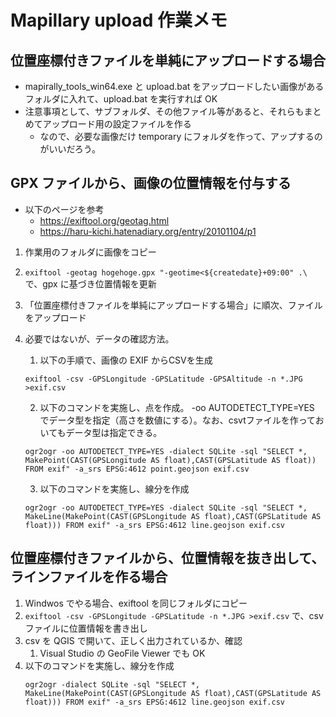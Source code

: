 # Mapillary upload 作業メモ

## 位置座標付きファイルを単純にアップロードする場合

- mapirally_tools_win64.exe と upload.bat をアップロードしたい画像があるフォルダに入れて、upload.bat を実行すれば OK
- 注意事項として、サブフォルダ、その他ファイル等があると、それらもまとめてアップロード用の設定ファイルを作る
  - なので、必要な画像だけ temporary にフォルダを作って、アップするのがいいだろう。

## GPX ファイルから、画像の位置情報を付与する

- 以下のページを参考
  - https://exiftool.org/geotag.html
  - https://haru-kichi.hatenadiary.org/entry/20101104/p1

1. 作業用のフォルダに画像をコピー
2. `exiftool -geotag hogehoge.gpx "-geotime<${createdate}+09:00" .\` で、gpx に基づき位置情報を更新
3. 「位置座標付きファイルを単純にアップロードする場合」に順次、ファイルをアップロード

4. 必要ではないが、データの確認方法。
    1. 以下の手順で、画像の EXIF からCSVを生成  
    ```
    exiftool -csv -GPSLongitude -GPSLatitude -GPSAltitude -n *.JPG >exif.csv
    ```
    2. 以下のコマンドを実施し、点を作成。 -oo AUTODETECT_TYPE=YES でデータ型を指定（高さを数値にする）。なお、csvtファイルを作っておいてもデータ型は指定できる。
    ```
    ogr2ogr -oo AUTODETECT_TYPE=YES -dialect SQLite -sql "SELECT *, MakePoint(CAST(GPSLongitude AS float),CAST(GPSLatitude AS float)) FROM exif" -a_srs EPSG:4612 point.geojson exif.csv
    ```
    3. 以下のコマンドを実施し、線分を作成
   ```
   ogr2ogr -oo AUTODETECT_TYPE=YES -dialect SQLite -sql "SELECT *, MakeLine(MakePoint(CAST(GPSLongitude AS float),CAST(GPSLatitude AS float))) FROM exif" -a_srs EPSG:4612 line.geojson exif.csv
   ```

## 位置座標付きファイルから、位置情報を抜き出して、ラインファイルを作る場合

1. Windwos でやる場合、exiftool を同じフォルダにコピー
2. `exiftool -csv -GPSLongitude -GPSLatitude -n *.JPG >exif.csv` で、csv ファイルに位置情報を書き出し
3. csv を QGIS で開いて、正しく出力されているか、確認
   1. Visual Studio の GeoFile Viewer でも OK
4. 以下のコマンドを実施し、線分を作成
   ```
   ogr2ogr -dialect SQLite -sql "SELECT *, MakeLine(MakePoint(CAST(GPSLongitude AS float),CAST(GPSLatitude AS float))) FROM exif" -a_srs EPSG:4612 line.geojson exif.csv
   ```

